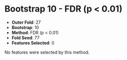 # Bootstrap 10 - FDR (p < 0.01)

- **Outer Fold**: 27
- **Bootstrap**: 10
- **Method**: FDR (p < 0.01)
- **Fold Seed**: 77
- **Features Selected**: 0

No features were selected by this method.
